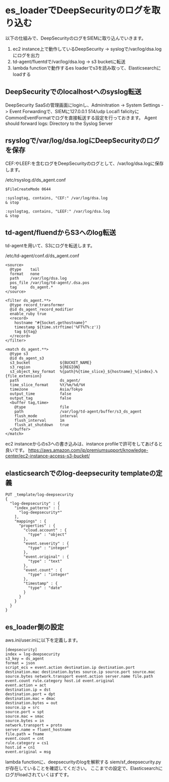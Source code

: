 # es_loaderでDeepSecurityのログを取り込む

以下の仕組みで、DeepSecurityのログをSIEMに取り込んでいきます。

1. ec2 instance上で動作しているDeepSecurity → syslogで/var/log/dsa.logにログを出力
2. td-agent/fluentdで/var/log/dsa.log → s3 bucketに転送
3. lambda functionで動作するes loaderでs3を読み取って、Elasticsearchにloadする

## DeepSecurityでのlocalhostへのsyslog転送

DeepSecurity SaaSの管理画面にloginし、Adminitration -> System Settings -> Event Forwardingで、SIEMに127.0.0.1 514/udp Local1 falicityにCommonEventFormatでログを直接転送する設定を行っておきます。
Agent should forward logs: Directory to the Syslog Server

## rsyslogで/var/log/dsa.logにDeepSecurityのログを保存
CEF:やLEEF:を含むログをDeepSecurityのログとして、/var/log/dsa.logに保存します。

/etc/rsyslog.d/ds_agent.conf
```
$FileCreateMode 0644

:syslogtag, contains, "CEF:" /var/log/dsa.log
& stop

:syslogtag, contains, "LEEF:" /var/log/dsa.log
& stop
```

## td-agent/fluendからS3へのlog転送

td-agentを用いて、S3にログを転送します。

/etc/td-agent/conf.d/ds_agent.conf
```
<source>
  @type    tail
  format   none
  path     /var/log/dsa.log
  pos_file /var/log/td-agent/.dsa.pos
  tag      ds_agent.*
</source>

<filter ds_agent.**>
  @type record_transformer
  @id ds_agent_record_modifier
  enable_ruby true
  <record>
    hostname "#{Socket.gethostname}"
    timestamp ${time.strftime('%FT%T%:z')}
    tag ${tag}
  </record>
</filter>

<match ds_agent.**>
  @type s3
  @id ds_agent_s3
  s3_bucket             ${BUCKET_NAME}
  s3_region             ${REGION}
  s3_object_key_format  %{path}%{time_slice}_${hostname}_%{index}.%{file_extension}
  path                  ds_agent/
  time_slice_format     %Y/%m/%d/%H
  timezone              Asia/Tokyo
  output_time           false
  output_tag            false
  <buffer tag,time>
    @type               file
    path                /var/log/td-agent/buffer/s3_ds_agent
    flush_mode          interval
    flush_interval      1m
    flush_at_shutdown   true
  </buffer>
</match>
```

ec2 instanceからのs3への書き込みは、instance profileで許可をしてあげると良いです。
https://aws.amazon.com/jp/premiumsupport/knowledge-center/ec2-instance-access-s3-bucket/

## elasticsearchでのlog-deepsecurity templateの定義

```
PUT _template/log-deepsecurity
{
  "log-deepsecurity" : {
    "index_patterns" : [
      "log-deepsecurity*"
    ],
    "mappings" : {
      "properties" : {
        "cloud.account" : {
          "type" : "object"
        },
        "event.severity" : {
          "type" : "integer"
        },
        "event.original" : {
          "type" : "text"
        },
        "event.count" : {
          "type" : "integer"
        },
        "timestamp" : {
          "type" : "date"
        }
      }
    }
  }
}
```

## es_loader側の設定

aws.ini/user.iniに以下を定義します。
```
[deepsecurity]
index = log-deepsecurity
s3_key = ds_agent
format = json
script_ecs = event.action destination.ip destination.port destination.mac destination.bytes source.ip source.port source.mac source.bytes network.transport event.action server.name file.path event.count rule.category host.id event.original
event.action = act
destination.ip = dst
destination.port = dpt
destination.mac = dmac
destination.bytes = out
source.ip = src
source.port = spt
source.mac = smac
source.bytes = in
network.transport = proto
server.name = fluent_hostname
file.path = fname
event.count = cnt
rule.category = cs1
host.id = cn1
event.original = msg
```

lambda functionに、deepsecurityのlogを解釈する siem/sf_deepsecurity.py が存在していることを確認してください。
ここまでの設定で、Elasticsearchにログがloadされていくはずです。


